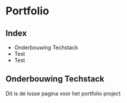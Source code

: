# Portfolio

## Index

- Onderbouwing Techstack
- Test
- Test

## Onderbouwing Techstack

Dit is de losse pagina voor het portfolio project
